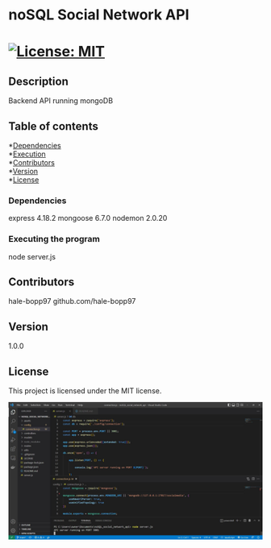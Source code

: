 
    
# noSQL Social Network API
# [![License: MIT](https://img.shields.io/badge/License-MIT-yellow.svg)](https://opensource.org/licenses/MIT)

## Description
Backend API running mongoDB

## Table of contents
*[Dependencies](#dependencies)  
*[Execution](#installation)  
*[Contributors](#contributors)  
*[Version](#version)  
*[License](#license)  

### Dependencies
express 4.18.2 mongoose 6.7.0 nodemon 2.0.20

### Executing the program
node server.js

## Contributors
hale-bopp97 github.com/hale-bopp97

## Version
1.0.0

## License
This project is licensed under the MIT license.

![screencap](https://github.com/hale-bopp97/noSQL_social_network_api/blob/main/assets/Capture.JPG?raw=true)